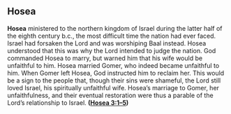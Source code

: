 
## Hosea

**Hosea** ministered to the northern kingdom of Israel during the latter half of the eighth century b.c., the most difficult time the nation had ever faced. Israel had forsaken the Lord and was worshiping Baal instead. Hosea understood that this was why the Lord intended to judge the nation. God commanded Hosea to marry, but warned him that his wife would be unfaithful to him. Hosea married Gomer, who indeed became unfaithful to him. When Gomer left Hosea, God instructed him to reclaim her. This would be a sign to the people that, though their sins were shameful, the Lord still loved Israel, his spiritually unfaithful wife. Hosea’s marriage to Gomer, her unfaithfulness, and their eventual restoration were thus a parable of the Lord’s relationship to Israel. **([Hosea 3:1–5](https://www.esv.org/Hosea+3%3A1%E2%80%935/))**

